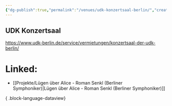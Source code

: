 ```yaml
---
{"dg-publish":true,"permalink":"/venues/udk-konzertsaal-berlin/","created":"2025-05-25T12:48:37.222+02:00","updated":"2025-05-26T10:40:16.465+02:00"}
---
```


## UDK Konzertsaal

https://www.udk-berlin.de/service/vermietungen/konzertsaal-der-udk-berlin/
# Linked:
- [[Projekte/Lügen über Alice - Roman Senkl (Berliner Symphoniker)\|Lügen über Alice - Roman Senkl (Berliner Symphoniker)]]

{ .block-language-dataview}
